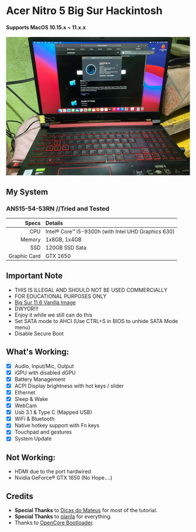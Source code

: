# Acer Nitro 5 Big Sur Hackintosh

#### Supports MacOS 10.15.x ~ 11.x.x

![Screen Shot 2021-04-12 at 10 12 52 PM](/images/244310456_402529344603054_5805710828714038332_n.jpg?raw=true)

## My System
### AN515-54-53RN //Tried and Tested

|         Specs | Details                                            |
| ------------: | :------------------------------------------------- |
|           CPU | Intel® Core™ i5-9300h (with Intel UHD Graphics 630)|
|        Memory | 1x8GB, 1x4GB                                       |
|           SSD | 120GB SSD Sata                                     |
|  Graphic Card | GTX 1650                                           |

## Important Note
- THIS IS ILLEGAL AND SHOULD NOT BE USED COMMERCIALLY
- FOR EDUCATIONAL PURPOSES ONLY
- [Big Sur 11.6 Vanilla Image](https://www.olarila.com/topic/6278-hackintosh-olarila-vanilla-images/)
- DWYOR!!!
- Enjoy it while we still can do this
- Set SATA mode to AHCI (Use CTRL+S in BIOS to unhide SATA Mode menu)
- Disable Secure Boot

## What's Working:
- [x] Audio, Input/Mic, Output
- [x] iGPU with disabled dGPU
- [x] Battery Management
- [x] ACPI Display brightness with hot keys / slider
- [x] Ethernet
- [x] Sleep & Wake
- [x] WebCam
- [x] Usb 3.1 & Type C (Mapped USB)
- [x] WiFi & Bluetooth
- [x] Native hotkey support with Fn keys
- [x] Touchpad and gestures
- [x] System Update

## Not Working:
- HDMI due to the port hardwired
- Nvidia GeForce® GTX 1650 (No Hope....)

## Credits
- **Special Thanks** to [Dicas do Mateus](https://www.youtube.com/channel/UCPCUdJ9cRior4FZ1TEz6qdA) for most of the tutorial.
- **Special Thanks** to [olarila](https://www.olarila.com/) for everything.
- Thanks to [OpenCore Bootloader](https://https://github.com/acidanthera/OpenCorePkg).
